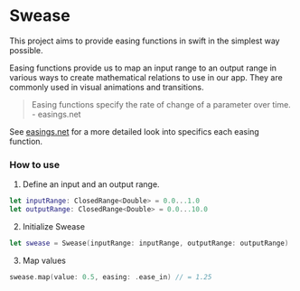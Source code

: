 # Swease

This project aims to provide easing functions in swift in the simplest way possible.

Easing functions provide us to map an input range to an output range in various ways to create mathematical relations to use in our app. They are commonly used in visual animations and transitions.

> Easing functions specify the rate of change of a parameter over time. - easings.net

See [easings.net](https://easings.net/) for a more detailed look into specifics each easing function.

### How to use

1. Define an input and an output range.

```swift
let inputRange: ClosedRange<Double> = 0.0...1.0
let outputRange: ClosedRange<Double> = 0.0...10.0
``` 

2. Initialize Swease

```swift
let swease = Swease(inputRange: inputRange, outputRange: outputRange) 
```

3. Map values

```swift
swease.map(value: 0.5, easing: .ease_in) // = 1.25
```
